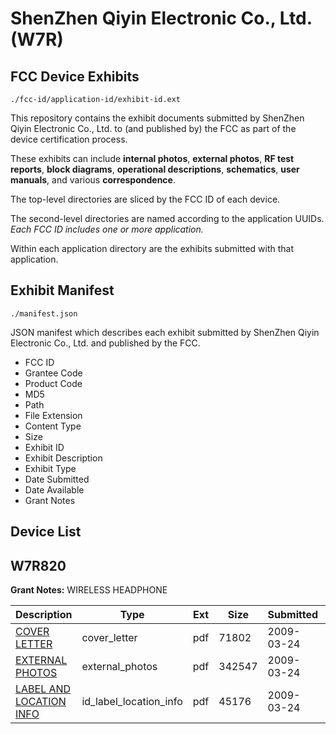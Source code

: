# ShenZhen Qiyin Electronic Co., Ltd. (W7R)
## FCC Device Exhibits

```
./fcc-id/application-id/exhibit-id.ext
```

This repository contains the exhibit documents submitted by ShenZhen Qiyin Electronic Co., Ltd. to (and published by) the FCC as part of the device certification process.

These exhibits can include **internal photos**, **external photos**, **RF test reports**, **block diagrams**, **operational descriptions**, **schematics**, **user manuals**, and various **correspondence**.

The top-level directories are sliced by the FCC ID of each device.

The second-level directories are named according to the application UUIDs. *Each FCC ID includes one or more application.*

Within each application directory are the exhibits submitted with that application. 

## Exhibit Manifest

```
./manifest.json
```

JSON manifest which describes each exhibit submitted by ShenZhen Qiyin Electronic Co., Ltd. and published by the FCC.

- FCC ID
- Grantee Code
- Product Code
- MD5
- Path
- File Extension
- Content Type
- Size
- Exhibit ID
- Exhibit Description
- Exhibit Type
- Date Submitted
- Date Available
- Grant Notes

## Device List
## W7R820
**Grant Notes:** WIRELESS HEADPHONE

| Description | Type | Ext | Size | Submitted | Available |
| ----------- | ---- | --- | ---- | --------- | --------- |
| [COVER LETTER](W7R820/5061029a14d8e1024813047fb83f10e4/1084559.pdf) | cover_letter | pdf | 71802 | 2009-03-24 | 2009-03-24 |
| [EXTERNAL PHOTOS](W7R820/5061029a14d8e1024813047fb83f10e4/1084558.pdf) | external_photos | pdf | 342547 | 2009-03-24 | 2009-03-24 |
| [LABEL AND LOCATION INFO](W7R820/5061029a14d8e1024813047fb83f10e4/1084560.pdf) | id_label_location_info | pdf | 45176 | 2009-03-24 | 2009-03-24 |
